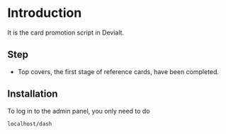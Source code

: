 # Introduction


It is the card promotion script in Devialt.


## Step

- Top covers, the first stage of reference cards, have been completed.




## Installation



To log in to the admin panel, you only need to do

```sh
localhost/dash
```

   
